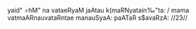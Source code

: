 yaid" ÷hM" na vataeRyaM jaAtau k(maRNyatain‰"ta: /
mama vatmaARnauvataRntae manauSyaA: paATaR s$avaRzA: //23//